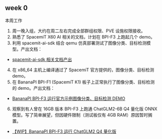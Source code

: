 ## week 0

本周工作

1. 周一晚入组，大约在周二左右完成全部群组权限、PVE 设施权限接收。
2. 熟悉了 SpacemiT X60 AI 相关的文档，计划在 BPI-F3 上跑起几个 demo。
3. 利用 spacemit-ai-sdk 结合 qemu 仿真部署测试了图像分类、目标检测模型。产出文档：
- [spacemit-ai-sdk 相关文档产出](https://github.com/255doesnotexist/bpi-f3_demos/blob/main/spacemit_sdk.md)
4. 在 x86_64 主机上编译通过了 SpacemiT 官方提供的，图像分类、目标检测 demo。
5. 在 BananaPI BPI-F1 (SpacemiT K1) 板子上正常执行了图像分类、目标检测的 demo。产出文档：
- [BananaPI BPI-F3 运行官方示例图像分类、目标检测 DEMO
](https://github.com/255doesnotexist/bpi-f3_demos/blob/main/spacemit_demo.md)
6. 观察到有人曾在 16GB 版本 BPI-F3 上跑通 ChatGLM2-6B Q4 量化版 ONNX 模型。写了简单展望，但因硬件限制（测试板仅有 4GB RAM）原因暂时搁置。
- [【WIP】BananaPI BPI-F3 运行 ChatGLM2 Q4 量化版
](https://github.com/255doesnotexist/bpi-f3_demos/blob/main/chatglm2.md)